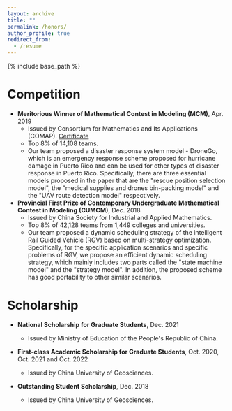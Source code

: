 ```yaml
---
layout: archive
title: ""
permalink: /honors/
author_profile: true
redirect_from:
  - /resume
---
```


{% include base_path %}

Competition
======
* **Meritorious Winner of Mathematical Contest in Modeling (MCM)**, Apr. 2019 
  * Issued by Consortium for Mathematics and Its Applications (COMAP). [Certificate](https://www.comap-math.com/mcm/2019Certs/1903649.pdf)
  * Top 8% of 14,108 teams.
  * Our team proposed a disaster response system model - DroneGo, which is an emergency response scheme proposed for hurricane damage in Puerto Rico and can be used for other types of disaster response in Puerto Rico. Specifically, there are three essential models proposed in the paper that are the "rescue position selection model", the "medical supplies and drones bin-packing model" and the "UAV route detection model" respectively.
* **Provincial First Prize of Contemporary Undergraduate Mathematical Contest in Modeling (CUMCM)**, Dec. 2018
  * Issued by China Society for Industrial and Applied Mathematics.
  * Top 8% of 42,128 teams from 1,449 colleges and universities.
  * Our team proposed a dynamic scheduling strategy of the intelligent Rail Guided Vehicle (RGV) based on multi-strategy optimization. Specifically, for the specific application scenarios and specific problems of RGV, we propose an efficient dynamic scheduling strategy, which mainly includes two parts called the "state machine model" and the "strategy model". In addition, the proposed scheme has good portability to other similar scenarios.

Scholarship
======
* **National Scholarship for Graduate Students**, Dec. 2021
  * Issued by Ministry of Education of the People's Republic of China.


* **First-class Academic Scholarship for Graduate Students**, Oct. 2020, Oct. 2021 and Oct. 2022
  * Issued by China University of Geosciences.


* **Outstanding Student Scholarship**, Dec. 2018
  * Issued by China University of Geosciences.
 
